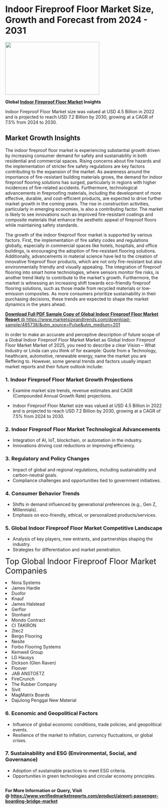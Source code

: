 <H1>Indoor Fireproof Floor Market Size, Growth and Forecast from 2024 - 2031</H1><img class="aligncenter size-medium wp-image-584254" src="https://thirdeyenews.in/wp-content/uploads/2024/09/Global-Market-Research-300x168.jpeg" alt="" width="300" height="168" /><p><strong>Global&nbsp;<a href="https://www.marketsizeandtrends.com/download-sample/485738/&amp;utm_source=Pulse&amp;utm_medium=201">Indoor Fireproof Floor Market</a> Insights</strong></p><p>Indoor Fireproof Floor Market size was valued at USD 4.5 Billion in 2022 and is projected to reach USD 7.2 Billion by 2030, growing at a CAGR of 7.5% from 2024 to 2030.</p><p><h2>Market Growth Insights</h2> <p>The indoor fireproof floor market is experiencing substantial growth driven by increasing consumer demand for safety and sustainability in both residential and commercial spaces. Rising concerns about fire hazards and the implementation of stricter fire safety regulations are key factors contributing to the expansion of the market. As awareness around the importance of fire-resistant building materials grows, the demand for indoor fireproof flooring solutions has surged, particularly in regions with higher incidences of fire-related accidents. Furthermore, technological advancements in fireproofing materials, including the development of more effective, durable, and cost-efficient products, are expected to drive further market growth in the coming years. The rise in construction activities, particularly in emerging economies, is also a contributing factor. The market is likely to see innovations such as improved fire-resistant coatings and composite materials that enhance the aesthetic appeal of fireproof floors while maintaining safety standards.</p> <p><a href="download_sample_link"></a></p> <p>The growth of the indoor fireproof floor market is supported by various factors. First, the implementation of fire safety codes and regulations globally, especially in commercial spaces like hotels, hospitals, and office buildings, is encouraging the adoption of fire-resistant flooring solutions. Additionally, advancements in material science have led to the creation of innovative fireproof floor products, which are not only fire-resistant but also environmentally friendly and visually appealing. The integration of fireproof flooring into smart home technologies, where sensors monitor fire risks, is another trend likely to contribute to the market's growth. Furthermore, the market is witnessing an increasing shift towards eco-friendly fireproof flooring solutions, such as those made from recycled materials or low-emission composites. As more consumers prioritize sustainability in their purchasing decisions, these trends are expected to shape the market dynamics in the years ahead.</p> <p><a href="get_more_link"></p><p><span class=""><strong>Download Full PDF Sample Copy of Global Indoor Fireproof Floor Market Report</strong> @ <a href="https://www.marketsizeandtrends.com/download-sample/485738/&amp;utm_source=Pulse&amp;utm_medium=201" target="_blank">https://www.marketsizeandtrends.com/download-sample/485738/&amp;utm_source=Pulse&amp;utm_medium=201</a></span></p><p>In order to make an accurate and perceptive description of future scope of a Global&nbsp;Indoor Fireproof Floor Market Market as Global&nbsp;Indoor Fireproof Floor Market Market of 2025, you need to describe a clear Vision &ndash; What Industry or Linda can you think of for example: Quote from a Technology, healthcare, automotive, renewable energy, name the market you are Reffering to. However, some general trends and factors usually impact market reports and their future outlook include:</p><h3>1.&nbsp;<strong>Indoor Fireproof Floor Market Growth Projections</strong></h3><ul><li>Examine market size trends, revenue estimates and CAGR (Compounded Annual Growth Rate) projections.</li><li><p>Indoor Fireproof Floor Market size was valued at USD 4.5 Billion in 2022 and is projected to reach USD 7.2 Billion by 2030, growing at a CAGR of 7.5% from 2024 to 2030.</p></li></ul><h3>2.&nbsp;<strong>Indoor Fireproof Floor Market Technological Advancements</strong></h3><ul><li>Integration of AI, IoT, blockchain, or automation in the industry.</li><li>Innovations driving cost reductions or improving efficiency.</li></ul><h3>3.&nbsp;<strong>Regulatory and Policy Changes</strong></h3><ul><li>Impact of global and regional regulations, including sustainability and carbon-neutral goals.</li><li>Compliance challenges and opportunities tied to government initiatives.</li></ul><h3>4.&nbsp;<strong>Consumer Behavior Trends</strong></h3><ul><li>Shifts in demand influenced by generational preferences (e.g., Gen Z, Millennials).</li><li>Emphasis on eco-friendly, ethical, or personalized products/services.</li></ul><h3>5.&nbsp;<strong>Global Indoor Fireproof Floor Market Competitive Landscape</strong></h3><ul><li>Analysis of key players, new entrants, and partnerships shaping the industry.</li><li>Strategies for differentiation and market penetration.</li></ul><p data-pm-slice="1 1 []"><span style="color: inherit; font-family: inherit; font-size: 25px;">Top Global Indoor Fireproof Floor Market Companies</span></p><div class="" data-test-id=""><p><li>Nora Systems</li><li> James Hardie</li><li> Duofor</li><li> Knauf</li><li> James Halstead</li><li> Gerflor</li><li> Stonhard</li><li> Mondo Contract</li><li> CI TAKIRON</li><li> 2tec2</li><li> Bergo Flooring</li><li> Nesite</li><li> Forbo Flooring Systems</li><li> Kemwell Group</li><li> LG Hausys</li><li> Dickson (Glen Raven)</li><li> Floover</li><li> JAB ANSTOETZ</li><li> FireCrunch</li><li> The Rubber Company</li><li> Sivit</li><li> MagMatrix Boards</li><li> Dajulong Penggai New Material</li></p></div><h3>6.&nbsp;<strong>Economic and Geopolitical Factors</strong></h3><ul><li>Influence of global economic conditions, trade policies, and geopolitical events.</li><li>Resilience of the market to inflation, currency fluctuations, or global crises.</li></ul><h3>7.&nbsp;<strong>Sustainability and ESG (Environmental, Social, and Governance)</strong></h3><ul><li>Adoption of sustainable practices to meet ESG criteria.</li><li>Opportunities in green technologies and circular economy principles.</li></ul><h2><strong style="font-size: 14px;">For More Information or Query, Visit @&nbsp;</strong><a style="background-color: #ffffff; font-size: 14px;" href="https://www.marketsizeandtrends.com/report/indoor-fireproof-floor-market/" target="_blank">https://www.verifiedmarketreports.com/product/airport-passenger-boarding-bridge-market</a></h2>
